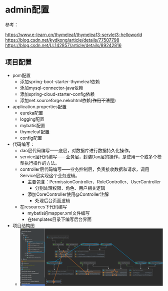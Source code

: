 # admin配置

参考：

https://www.e-learn.cn/thymeleaf/thymeleaf3-servlet3-helloworld
https://blog.csdn.net/kydkong/article/details/77507798
https://blog.csdn.net/LL142857/article/details/89242816

项目配置
---

* pom配置
    * 添加spring-boot-starter-thymeleaf依赖
    * 添加mysql-connector-java依赖
    * 添加spring-cloud-starter-config依赖
    * 添加net.sourceforge.nekohtml依赖(~~作用不清楚~~)
* application.properties配置
    * eureka配置
    * logging配置
    * mybatis配置
    * thymeleaf配置
    * config配置
* 代码编写：
    * dao层代码编写——底层，对数据库进行数据持久化操作。
    * service层代码编写——业务层，封装Dao层的操作，是使用一个或多个模型执行操作的方法。
    * controller层代码编写——业务控制层，负责接收数据和请求，调用Service层实现这个业务逻辑。
        * 主要包含：PermissionController、RoleController、UserController
            * 分别处理权限、角色、用户相关逻辑
        * 添加CoreController使用@Controller注解
            * 处理后台页面逻辑
    * 在resources下代码编写
        * mybatis的mapper.xml文件编写
        * 在templates目录下编写后台界面
* 项目结构图
    * ![image](https://github.com/yueyue10/Spring-Cloud-Cli/blob/master/images/ic_admin_process.png?raw=true)

